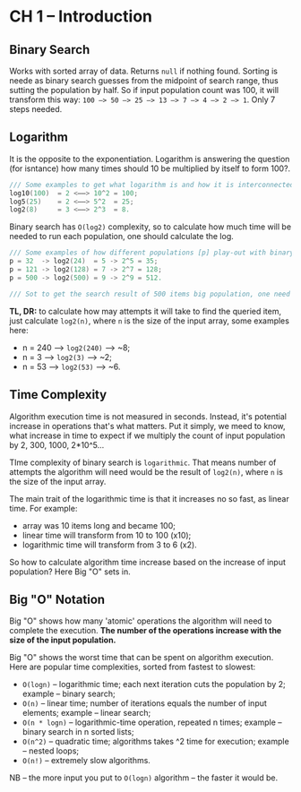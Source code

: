 # CH 1 – Introduction

## Binary Search

Works with sorted array of data. Returns `null` if nothing found. Sorting is neede as binary search guesses from the midpoint of search range, thus sutting the population by half.
So if input population count was 100, it will transform this way: `100 –> 50 –> 25 –> 13 –> 7 –> 4 –> 2 –> 1`. Only 7 steps needed.

## Logarithm

It is the opposite to the exponentiation. Logarithm is answering the question (for isntance) how many times should 10 be multiplied by itself to form 100?.

```swift
/// Some examples to get what logarithm is and how it is interconnected with exponentiation
log10(100)  = 2 <––> 10^2 = 100;
log5(25)    = 2 <––> 5^2  = 25;
log2(8)     = 3 <––> 2^3  = 8.
```

Binary search has `O(log2)` complexity, so to calculate how much time will be needed to run each population, one should calculate the log.

```swift
/// Some examples of how different populations [p] play-out with binary search
p = 32  -> log2(24)  = 5 -> 2^5 = 35;
p = 121 -> log2(128) = 7 -> 2^7 = 128;
p = 500 -> log2(500) = 9 -> 2^9 = 512.

/// Sot to get the search result of 500 items big population, one need only 9 steps
```

**TL, DR:** to calculate how may attempts it will take to find the queried item, just calculate `log2(n)`, where `n` is the size of the input array, some examples here:

- n = 240  –> `log2(240)` -->  ~8;
- n = 3      –> `log2(3)`     -->  ~2;
- n = 53    –> `log2(53)`   -->  ~6.

## Time Complexity

Algorithm execution time is not measured in seconds. Instead, it's potential increase in operations that's what matters. Put it simply, we meed to know, what increase in time to expect if we multiply the count of input population by 2, 300, 1000, 2*10^5...

TIme complexity of binary search is `logarithmic`. That means number of attempts the algorithm will need would be the result of `log2(n)`, where `n` is the size of the input array. 

The main trait of the logarithmic time is that it increases no so fast, as linear time. For example:

- array was 10 items long and became 100;
- linear time will transform from 10 to 100 (x10);
- logarithmic time will transform from 3 to 6 (x2).

So how to calculate algorithm time increase based on the increase of input population? Here Big "O" sets in.

## Big "O" Notation

Big "O" shows how many 'atomic' operations the algorithm will need to complete the execution. 
**The number of the operations increase with the size of the input population.**

Big "O" shows the worst time that can be spent on algorithm execution. Here are popular time complexities, sorted from fastest to slowest:

- `O(logn)` – logarithmic time; each next iteration cuts the population by 2; example – binary search;
- `O(n)` – linear time; number of iterations equals the number of input elements; example – linear search;
- `O(n * logn)` – logarithmic-time operation, repeated n times; example – binary search in n sorted lists;
- `O(n^2)` – quadratic time; algorithms takes ^2 time for execution; example – nested loops; 
- `O(n!)` – extremely slow algorithms.

NB – the more input you put to `O(logn)` algorithm – the faster it would be.
